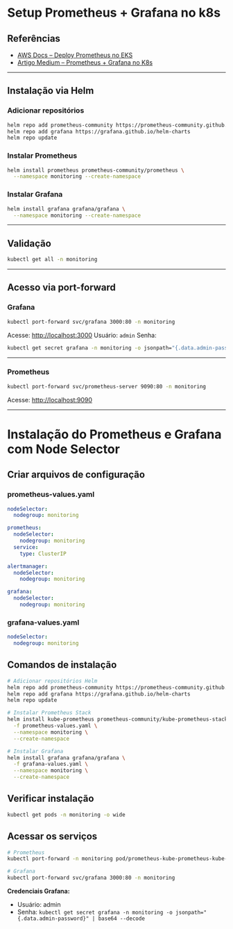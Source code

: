 # Setup Prometheus + Grafana no k8s

## Referências

* [AWS Docs – Deploy Prometheus no EKS](https://docs.aws.amazon.com/eks/latest/userguide/deploy-prometheus.html)
* [Artigo Medium – Prometheus + Grafana no K8s](https://medium.com/@akilblanchard09/monitoring-a-kubernetes-cluster-using-prometheus-and-grafana-8e0f21805ea9)

---

## Instalação via Helm

### Adicionar repositórios

```bash
helm repo add prometheus-community https://prometheus-community.github.io/helm-charts
helm repo add grafana https://grafana.github.io/helm-charts
helm repo update
```

### Instalar Prometheus

```bash
helm install prometheus prometheus-community/prometheus \
  --namespace monitoring --create-namespace
```

### Instalar Grafana

```bash
helm install grafana grafana/grafana \
  --namespace monitoring --create-namespace
```

---

## Validação

```bash
kubectl get all -n monitoring
```

---

## Acesso via port-forward

### Grafana

```bash
kubectl port-forward svc/grafana 3000:80 -n monitoring
```

Acesse: [http://localhost:3000](http://localhost:3000)
Usuário: `admin`
Senha:

```bash
kubectl get secret grafana -n monitoring -o jsonpath="{.data.admin-password}" | base64 --decode
```

---

### Prometheus

```bash
kubectl port-forward svc/prometheus-server 9090:80 -n monitoring
```

Acesse: [http://localhost:9090](http://localhost:9090)

---

# Instalação do Prometheus e Grafana com Node Selector

## Criar arquivos de configuração

### prometheus-values.yaml
```yaml
nodeSelector:
  nodegroup: monitoring

prometheus:
  nodeSelector:
    nodegroup: monitoring
  service:
    type: ClusterIP

alertmanager:
  nodeSelector:
    nodegroup: monitoring

grafana:
  nodeSelector:
    nodegroup: monitoring
```

### grafana-values.yaml
```yaml
nodeSelector:
  nodegroup: monitoring
```

## Comandos de instalação

```bash
# Adicionar repositórios Helm
helm repo add prometheus-community https://prometheus-community.github.io/helm-charts
helm repo add grafana https://grafana.github.io/helm-charts
helm repo update

# Instalar Prometheus Stack
helm install kube-prometheus prometheus-community/kube-prometheus-stack \
  -f prometheus-values.yaml \
  --namespace monitoring \
  --create-namespace

# Instalar Grafana  
helm install grafana grafana/grafana \
  -f grafana-values.yaml \
  --namespace monitoring \
  --create-namespace
```

## Verificar instalação
```bash
kubectl get pods -n monitoring -o wide
```

## Acessar os serviços

```bash
# Prometheus
kubectl port-forward -n monitoring pod/prometheus-kube-prometheus-kube-prome-prometheus-0 9090

# Grafana
kubectl port-forward svc/grafana 3000:80 -n monitoring
```
**Credenciais Grafana:**
- Usuário: admin
- Senha: `kubectl get secret grafana -n monitoring -o jsonpath="{.data.admin-password}" | base64 --decode`